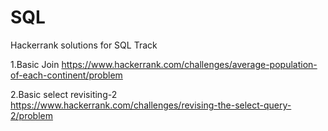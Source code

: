 # SQL

Hackerrank solutions for SQL Track

1.Basic Join <https://www.hackerrank.com/challenges/average-population-of-each-continent/problem>

2.Basic select revisiting-2 <https://www.hackerrank.com/challenges/revising-the-select-query-2/problem>
